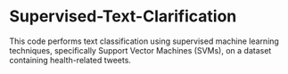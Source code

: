 # Supervised-Text-Clarification
 This code performs text classification using supervised machine learning techniques, specifically Support Vector Machines (SVMs), on a dataset containing health-related tweets.
